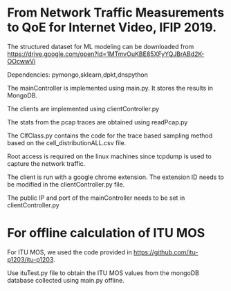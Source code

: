 # From Network Traffic Measurements to QoE for Internet Video, IFIP 2019.



The structured dataset for ML modeling can be downloaded from https://drive.google.com/open?id=1MTmvOuKBE85XFyYQJBrABd2K-OOcwwVi

Dependencies:
pymongo,sklearn,dpkt,dnspython

The mainController is implemented using main.py. It stores the results in MongoDB.

The clients are implemented using clientController.py

The stats from the pcap traces are obtained using readPcap.py

The ClfClass.py contains the code for the trace based sampling method based on the cell_distributionALL.csv file.

Root access is required on the linux machines since tcpdump is used to capture the network traffic.

The client is run with a google chrome extension. The extension ID needs to be modified in the clientController.py file.

The public IP and port of the mainController needs to be set in clientController.py

# For offline calculation of ITU MOS

For ITU MOS, we used the code provided in https://github.com/itu-p1203/itu-p1203. 

Use ituTest.py file to obtain the ITU MOS values from the mongoDB database collected using main.py offline.
